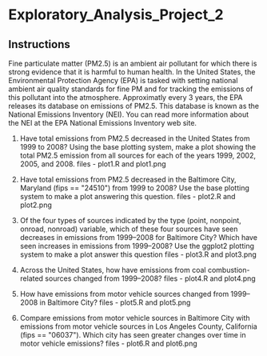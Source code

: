 # Exploratory_Analysis_Project_2

## Instructions

Fine particulate matter (PM2.5) is an ambient air pollutant for which there is strong evidence that it is harmful to human health. In the United States, the Environmental Protection Agency (EPA) is tasked with setting national ambient air quality standards for fine PM and for tracking the emissions of this pollutant into the atmosphere. Approximatly every 3 years, the EPA releases its database on emissions of PM2.5. This database is known as the National Emissions Inventory (NEI). You can read more information about the NEI at the EPA National Emissions Inventory web site.

1. Have total emissions from PM2.5 decreased in the United States from 1999 to 2008? Using the base plotting system, make a plot showing the total PM2.5 emission from all sources for each of the years 1999, 2002, 2005, and 2008.
  files -  plot1.R and plot1.png
    
    
2. Have total emissions from PM2.5 decreased in the Baltimore City, Maryland (fips == "24510") from 1999 to 2008? Use the base plotting system to make a plot answering this question.
  files -  plot2.R and plot2.png
    
3. Of the four types of sources indicated by the type (point, nonpoint, onroad, nonroad) variable, which of these four sources have seen decreases in emissions from 1999–2008 for Baltimore City? Which have seen increases in emissions from 1999–2008? Use the ggplot2 plotting system to make a plot answer this question
  files - plot3.R and plot3.png
  
4. Across the United States, how have emissions from coal combustion-related sources changed from 1999–2008?
    files -  plot4.R and plot4.png
    
5. How have emissions from motor vehicle sources changed from 1999–2008 in Baltimore City?
      files -  plot5.R and plot5.png
    
6. Compare emissions from motor vehicle sources in Baltimore City with emissions from motor vehicle sources in Los Angeles County, California (fips == "06037"). Which city has seen greater changes over time in motor vehicle emissions?
      files -  plot6.R and plot6.png
